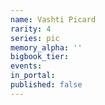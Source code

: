 ```yaml
---
name: Vashti Picard
rarity: 4
series: pic
memory_alpha: ''
bigbook_tier:
events:
in_portal:
published: false
---
```

